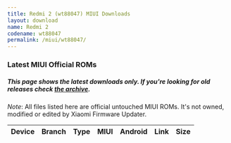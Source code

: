 ```yaml
---
title: Redmi 2 (wt88047) MIUI Downloads
layout: download
name: Redmi 2
codename: wt88047
permalink: /miui/wt88047/
---
```

### Latest MIUI Official ROMs
##### This page shows the latest downloads only. If you're looking for old releases check [the archive](/archive/miui/wt88047/).
*Note*: All files listed here are official untouched MIUI ROMs. It's not owned, modified or edited by Xiaomi Firmware Updater.

<div class="table-responsive-md" id="table-wrapper">
<table id="miui" class="display dt-responsive compact table table-striped table-hover table-sm">
    <thead class="thead-dark">
        <tr>
            <th>Device</th>
            <th>Branch</th>
            <th>Type</th>
            <th>MIUI</th>
            <th>Android</th>
            <th>Link</th>
            <th>Size</th>
        </tr>
    </thead>
    <script>loadMiuiDownloads('wt88047')</script>
</table>
</div>

